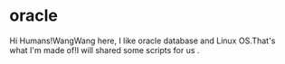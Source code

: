 # oracle
Hi Humans!WangWang here, I like oracle database and Linux OS.That's what I'm made of!I will shared some scripts for us .
